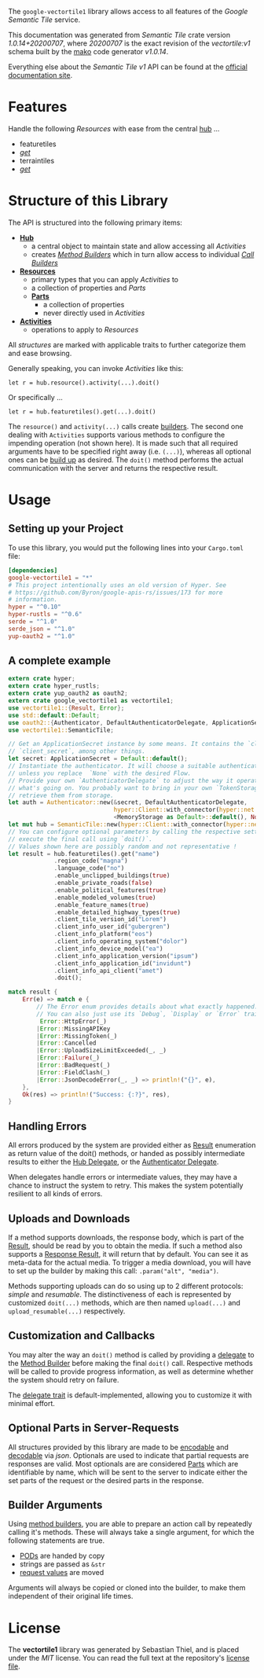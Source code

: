 <!---
DO NOT EDIT !
This file was generated automatically from 'src/mako/api/README.md.mako'
DO NOT EDIT !
-->
The `google-vectortile1` library allows access to all features of the *Google Semantic Tile* service.

This documentation was generated from *Semantic Tile* crate version *1.0.14+20200707*, where *20200707* is the exact revision of the *vectortile:v1* schema built by the [mako](http://www.makotemplates.org/) code generator *v1.0.14*.

Everything else about the *Semantic Tile* *v1* API can be found at the
[official documentation site](https://developers.google.com/maps/contact-sales/).
# Features

Handle the following *Resources* with ease from the central [hub](https://docs.rs/google-vectortile1/1.0.14+20200707/google_vectortile1/SemanticTile) ... 

* featuretiles
 * [*get*](https://docs.rs/google-vectortile1/1.0.14+20200707/google_vectortile1/api::FeaturetileGetCall)
* terraintiles
 * [*get*](https://docs.rs/google-vectortile1/1.0.14+20200707/google_vectortile1/api::TerraintileGetCall)




# Structure of this Library

The API is structured into the following primary items:

* **[Hub](https://docs.rs/google-vectortile1/1.0.14+20200707/google_vectortile1/SemanticTile)**
    * a central object to maintain state and allow accessing all *Activities*
    * creates [*Method Builders*](https://docs.rs/google-vectortile1/1.0.14+20200707/google_vectortile1/client::MethodsBuilder) which in turn
      allow access to individual [*Call Builders*](https://docs.rs/google-vectortile1/1.0.14+20200707/google_vectortile1/client::CallBuilder)
* **[Resources](https://docs.rs/google-vectortile1/1.0.14+20200707/google_vectortile1/client::Resource)**
    * primary types that you can apply *Activities* to
    * a collection of properties and *Parts*
    * **[Parts](https://docs.rs/google-vectortile1/1.0.14+20200707/google_vectortile1/client::Part)**
        * a collection of properties
        * never directly used in *Activities*
* **[Activities](https://docs.rs/google-vectortile1/1.0.14+20200707/google_vectortile1/client::CallBuilder)**
    * operations to apply to *Resources*

All *structures* are marked with applicable traits to further categorize them and ease browsing.

Generally speaking, you can invoke *Activities* like this:

```Rust,ignore
let r = hub.resource().activity(...).doit()
```

Or specifically ...

```ignore
let r = hub.featuretiles().get(...).doit()
```

The `resource()` and `activity(...)` calls create [builders][builder-pattern]. The second one dealing with `Activities` 
supports various methods to configure the impending operation (not shown here). It is made such that all required arguments have to be 
specified right away (i.e. `(...)`), whereas all optional ones can be [build up][builder-pattern] as desired.
The `doit()` method performs the actual communication with the server and returns the respective result.

# Usage

## Setting up your Project

To use this library, you would put the following lines into your `Cargo.toml` file:

```toml
[dependencies]
google-vectortile1 = "*"
# This project intentionally uses an old version of Hyper. See
# https://github.com/Byron/google-apis-rs/issues/173 for more
# information.
hyper = "^0.10"
hyper-rustls = "^0.6"
serde = "^1.0"
serde_json = "^1.0"
yup-oauth2 = "^1.0"
```

## A complete example

```Rust
extern crate hyper;
extern crate hyper_rustls;
extern crate yup_oauth2 as oauth2;
extern crate google_vectortile1 as vectortile1;
use vectortile1::{Result, Error};
use std::default::Default;
use oauth2::{Authenticator, DefaultAuthenticatorDelegate, ApplicationSecret, MemoryStorage};
use vectortile1::SemanticTile;

// Get an ApplicationSecret instance by some means. It contains the `client_id` and 
// `client_secret`, among other things.
let secret: ApplicationSecret = Default::default();
// Instantiate the authenticator. It will choose a suitable authentication flow for you, 
// unless you replace  `None` with the desired Flow.
// Provide your own `AuthenticatorDelegate` to adjust the way it operates and get feedback about 
// what's going on. You probably want to bring in your own `TokenStorage` to persist tokens and
// retrieve them from storage.
let auth = Authenticator::new(&secret, DefaultAuthenticatorDelegate,
                              hyper::Client::with_connector(hyper::net::HttpsConnector::new(hyper_rustls::TlsClient::new())),
                              <MemoryStorage as Default>::default(), None);
let mut hub = SemanticTile::new(hyper::Client::with_connector(hyper::net::HttpsConnector::new(hyper_rustls::TlsClient::new())), auth);
// You can configure optional parameters by calling the respective setters at will, and
// execute the final call using `doit()`.
// Values shown here are possibly random and not representative !
let result = hub.featuretiles().get("name")
             .region_code("magna")
             .language_code("no")
             .enable_unclipped_buildings(true)
             .enable_private_roads(false)
             .enable_political_features(true)
             .enable_modeled_volumes(true)
             .enable_feature_names(true)
             .enable_detailed_highway_types(true)
             .client_tile_version_id("Lorem")
             .client_info_user_id("gubergren")
             .client_info_platform("eos")
             .client_info_operating_system("dolor")
             .client_info_device_model("ea")
             .client_info_application_version("ipsum")
             .client_info_application_id("invidunt")
             .client_info_api_client("amet")
             .doit();

match result {
    Err(e) => match e {
        // The Error enum provides details about what exactly happened.
        // You can also just use its `Debug`, `Display` or `Error` traits
         Error::HttpError(_)
        |Error::MissingAPIKey
        |Error::MissingToken(_)
        |Error::Cancelled
        |Error::UploadSizeLimitExceeded(_, _)
        |Error::Failure(_)
        |Error::BadRequest(_)
        |Error::FieldClash(_)
        |Error::JsonDecodeError(_, _) => println!("{}", e),
    },
    Ok(res) => println!("Success: {:?}", res),
}

```
## Handling Errors

All errors produced by the system are provided either as [Result](https://docs.rs/google-vectortile1/1.0.14+20200707/google_vectortile1/client::Result) enumeration as return value of
the doit() methods, or handed as possibly intermediate results to either the 
[Hub Delegate](https://docs.rs/google-vectortile1/1.0.14+20200707/google_vectortile1/client::Delegate), or the [Authenticator Delegate](https://docs.rs/yup-oauth2/*/yup_oauth2/trait.AuthenticatorDelegate.html).

When delegates handle errors or intermediate values, they may have a chance to instruct the system to retry. This 
makes the system potentially resilient to all kinds of errors.

## Uploads and Downloads
If a method supports downloads, the response body, which is part of the [Result](https://docs.rs/google-vectortile1/1.0.14+20200707/google_vectortile1/client::Result), should be
read by you to obtain the media.
If such a method also supports a [Response Result](https://docs.rs/google-vectortile1/1.0.14+20200707/google_vectortile1/client::ResponseResult), it will return that by default.
You can see it as meta-data for the actual media. To trigger a media download, you will have to set up the builder by making
this call: `.param("alt", "media")`.

Methods supporting uploads can do so using up to 2 different protocols: 
*simple* and *resumable*. The distinctiveness of each is represented by customized 
`doit(...)` methods, which are then named `upload(...)` and `upload_resumable(...)` respectively.

## Customization and Callbacks

You may alter the way an `doit()` method is called by providing a [delegate](https://docs.rs/google-vectortile1/1.0.14+20200707/google_vectortile1/client::Delegate) to the 
[Method Builder](https://docs.rs/google-vectortile1/1.0.14+20200707/google_vectortile1/client::CallBuilder) before making the final `doit()` call. 
Respective methods will be called to provide progress information, as well as determine whether the system should 
retry on failure.

The [delegate trait](https://docs.rs/google-vectortile1/1.0.14+20200707/google_vectortile1/client::Delegate) is default-implemented, allowing you to customize it with minimal effort.

## Optional Parts in Server-Requests

All structures provided by this library are made to be [encodable](https://docs.rs/google-vectortile1/1.0.14+20200707/google_vectortile1/client::RequestValue) and 
[decodable](https://docs.rs/google-vectortile1/1.0.14+20200707/google_vectortile1/client::ResponseResult) via *json*. Optionals are used to indicate that partial requests are responses 
are valid.
Most optionals are are considered [Parts](https://docs.rs/google-vectortile1/1.0.14+20200707/google_vectortile1/client::Part) which are identifiable by name, which will be sent to 
the server to indicate either the set parts of the request or the desired parts in the response.

## Builder Arguments

Using [method builders](https://docs.rs/google-vectortile1/1.0.14+20200707/google_vectortile1/client::CallBuilder), you are able to prepare an action call by repeatedly calling it's methods.
These will always take a single argument, for which the following statements are true.

* [PODs][wiki-pod] are handed by copy
* strings are passed as `&str`
* [request values](https://docs.rs/google-vectortile1/1.0.14+20200707/google_vectortile1/client::RequestValue) are moved

Arguments will always be copied or cloned into the builder, to make them independent of their original life times.

[wiki-pod]: http://en.wikipedia.org/wiki/Plain_old_data_structure
[builder-pattern]: http://en.wikipedia.org/wiki/Builder_pattern
[google-go-api]: https://github.com/google/google-api-go-client

# License
The **vectortile1** library was generated by Sebastian Thiel, and is placed 
under the *MIT* license.
You can read the full text at the repository's [license file][repo-license].

[repo-license]: https://github.com/Byron/google-apis-rsblob/master/LICENSE.md
